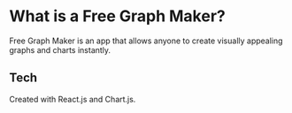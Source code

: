 # What is a Free Graph Maker?
Free Graph Maker is an app that allows anyone to create visually appealing graphs and charts instantly.

## Tech
Created with React.js and Chart.js.

